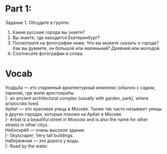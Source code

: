 # Part 1:
Задание 1. Обсудите в группе.
1. Какие русские города вы знаете?
2. Вы знаете, где находится Екатеринбург?
3. Посмотрите на фотографии ниже. Что вы можете сказать о городе? Как вы думаете, он большой или маленький? Древний или молодой.
4. Соотнесите фотографии и слова.

# Vocab
Уса́дьба — это старинный архитектурный комплекс (обычно с садом, парком), где жили аристокра́ты.\
|- an ancient architectural complex (usually with garden, park), where aristocrats lived.\
Арба́т — это красивая улица в Москве. Также так часто называют улицы в других городах, которые похожи на Арбат в Москве.\
|- Arbat is a beautiful street in Moscow and is also the name for other streets in other citys.\
Небоскрёб — очень высокое здание.\
|- Skyscraper; Very tall buildings.\
На́бережная — это дорога у воды.\
|- Road by the water.